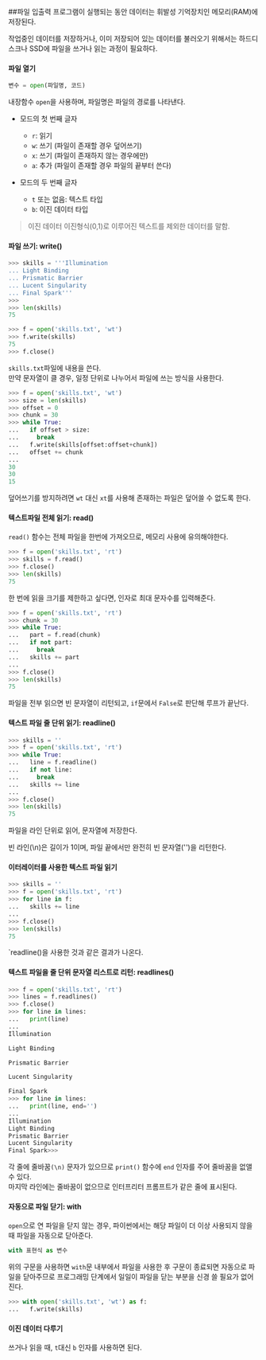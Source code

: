 ##파일 입출력
프로그램이 실행되는 동안 데이터는 휘발성 기억장치인 메모리(RAM)에 저장된다.

작업중인 데이터를 저장하거나, 이미 저장되어 있는 데이터를 불러오기 위해서는 하드디스크나 SSD에 파일을 쓰거나 읽는 과정이 필요하다.

#### 파일 열기

```python
변수 = open(파일명, 코드)
```

내장함수 `open`을 사용하며, 파일명은 파일의 경로를 나타낸다.

* 모드의 첫 번째 글자
	- `r`: 읽기
	- `w`: 쓰기 (파일이 존재할 경우 덮어쓰기) 
	- `x`: 쓰기 (파일이 존재하지 않는 경우에만)
	- `a`: 추가 (파일이 존재할 경우 파일의 끝부터 쓴다)

* 모드의 두 번째 글자
	- `t` 또는 없음: 텍스트 타입
	- `b`: 이진 데이터 타입

>이진 데이터
>이진형식(0,1)로 이루어진 텍스트를 제외한 데이터를 말함.

#### 파일 쓰기: write()

```python
>>> skills = '''Illumination
... Light Binding
... Prismatic Barrier
... Lucent Singularity
... Final Spark'''
>>>
>>> len(skills)
75
```

```python
>>> f = open('skills.txt', 'wt')
>>> f.write(skills)
75
>>> f.close()
```

`skills.txt`파일에 내용을 쓴다.  
만약 문자열이 클 경우, 일정 단위로 나누어서 파일에 쓰는 방식을 사용한다.

```python
>>> f = open('skills.txt', 'wt')
>>> size = len(skills)
>>> offset = 0
>>> chunk = 30
>>> while True:
...   if offset > size:
...     break
...   f.write(skills[offset:offset+chunk])
...   offset += chunk
...
30
30
15
```

덮어쓰기를 방지하려면 `wt` 대신 `xt`를 사용해 존재하는 파일은 덮어쓸 수 없도록 한다.

#### 텍스트파일 전체 읽기: read()

`read()` 함수는 전체 파일을 한번에 가져오므로, 메모리 사용에 유의해야한다.

```python
>>> f = open('skills.txt', 'rt')
>>> skills = f.read()
>>> f.close()
>>> len(skills)
75
```

한 번에 읽을 크기를 제한하고 싶다면, 인자로 최대 문자수를 입력해준다.

```python
>>> f = open('skills.txt', 'rt')
>>> chunk = 30
>>> while True:
...   part = f.read(chunk)
...   if not part:
...     break
...   skills += part
...
>>> f.close()
>>> len(skills)
75
```
파일을 전부 읽으면 빈 문자열이 리턴되고, `if`문에서 `False`로 판단해 루프가 끝난다.

#### 텍스트 파일 줄 단위 읽기: readline()

```python
>>> skills = ''
>>> f = open('skills.txt', 'rt')
>>> while True:
...   line = f.readline()
...   if not line:
...     break
...   skills += line
...
>>> f.close()
>>> len(skills)
75
```

파일을 라인 단위로 읽어, 문자열에 저장한다.

빈 라인(\n)은 길이가 1이며, 파일 끝에서만 완전히 빈 문자열('')을 리턴한다.


#### 이터레이터를 사용한 텍스트 파일 읽기

```python
>>> skills = ''
>>> f = open('skills.txt', 'rt')
>>> for line in f:
...   skills += line
...
>>> f.close()
>>> len(skills)
75
```
`readline()을 사용한 것과 같은 결과가 나온다.

#### 텍스트 파일을 줄 단위 문자열 리스트로 리턴: readlines()

```python
>>> f = open('skills.txt', 'rt')
>>> lines = f.readlines()
>>> f.close()
>>> for line in lines:
...   print(line)
...
Illumination

Light Binding

Prismatic Barrier

Lucent Singularity

Final Spark
>>> for line in lines:
...   print(line, end='')
...
Illumination
Light Binding
Prismatic Barrier
Lucent Singularity
Final Spark>>>
```
각 줄에 줄바꿈`(\n)` 문자가 있으므로 `print()` 함수에 `end` 인자를 주어 줄바꿈을 없앨 수 있다.  
마지막 라인에는 줄바꿈이 없으므로 인터프리터 프롬프트가 같은 줄에 표시된다.

#### 자동으로 파일 닫기: with
`open`으로 연 파일을 닫지 않는 경우, 파이썬에서는 해당 파일이 더 이상 사용되지 않을 때 파일을 자동으로 닫아준다.

```python
with 표현식 as 변수
```

위의 구문을 사용하면 `with`문 내부에서 파일을 사용한 후 구문이 종료되면 자동으로 파일을 닫아주므로 프로그래밍 단계에서 일일이 파일을 닫는 부분을 신경 쓸 필요가 없어진다.

```python
>>> with open('skills.txt', 'wt') as f:
...   f.write(skills)
```

#### 이진 데이터 다루기
쓰거나 읽을 때, `t`대신 `b` 인자를 사용하면 된다.